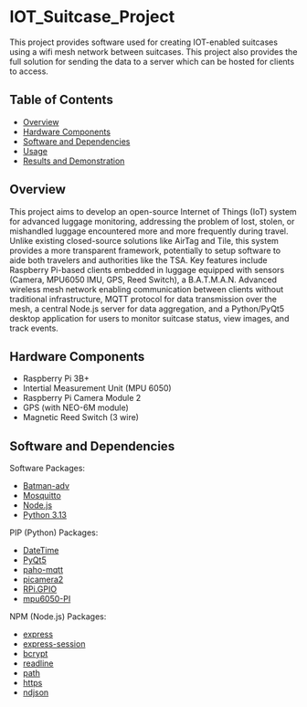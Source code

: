 # IOT_Suitcase_Project

This project provides software used for creating IOT-enabled suitcases using a wifi mesh network between suitcases.  This project also provides the full solution for sending the data to a server which can be hosted for clients to access. 


## Table of Contents

- [Overview](#overview)  
- [Hardware Components](#hardware-components)  
- [Software and Dependencies](#software-and-dependencies)  
- [Usage](#usage)  
- [Results and Demonstration](#results-and-demonstration)  


## Overview

This project aims to develop an open-source Internet of Things (IoT) system for advanced luggage monitoring, addressing the problem of lost, stolen, or mishandled luggage encountered more and more frequently during travel. Unlike existing closed-source solutions like AirTag and Tile, this system provides a more transparent framework, potentially to setup software to aide both travelers and authorities like the TSA. Key features include Raspberry Pi-based clients embedded in luggage equipped with sensors (Camera, MPU6050 IMU, GPS, Reed Switch), a B.A.T.M.A.N. Advanced wireless mesh network enabling communication between clients without traditional infrastructure, MQTT protocol for data transmission over the mesh, a central Node.js server for data aggregation, and a Python/PyQt5 desktop application for users to monitor suitcase status, view images, and track events. 

## Hardware Components

- Raspberry Pi 3B+
- Intertial Measurement Unit (MPU 6050)
- Raspberry Pi Camera Module 2
- GPS (with NEO-6M module)
- Magnetic Reed Switch (3 wire)


## Software and Dependencies
 Software Packages:
- [Batman-adv](https://git.open-mesh.org/batman-adv.git)
- [Mosquitto](https://mosquitto.org/)
- [Node.js](https://github.com/nodejs/node)
- [Python 3.13](https://www.python.org/downloads/release/python-3133/)

PIP (Python) Packages:
- [DateTime](https://pypi.org/project/DateTime/)
- [PyQt5](https://pypi.org/project/PyQt5/)
- [paho-mqtt](https://pypi.org/project/paho-mqtt/)
- [picamera2](https://pypi.org/project/picamera2/)
- [RPi.GPIO](https://pypi.org/project/RPi.GPIO/)
- [mpu6050-PI](https://pypi.org/project/mpu6050-PI/)

NPM (Node.js) Packages:
- [express](https://www.npmjs.com/package/express)
- [express-session](https://www.npmjs.com/package/express-session)
- [bcrypt](https://www.npmjs.com/package/bcrypt)
- [readline](https://www.npmjs.com/package/readline)
- [path](https://www.npmjs.com/package/path)
- [https](https://www.npmjs.com/package/https)
- [ndjson](https://www.npmjs.com/package/ndjson)

